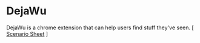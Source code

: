 # DejaWu
DejaWu is a chrome extension that can help users find stuff they've seen. [ [Scenario Sheet](https://docs.google.com/document/d/1_vBY0j2QEbjRc0NlRFsm7qUONufinM4VB0Kkb7f8Zcs/edit?usp=sharing) ]

